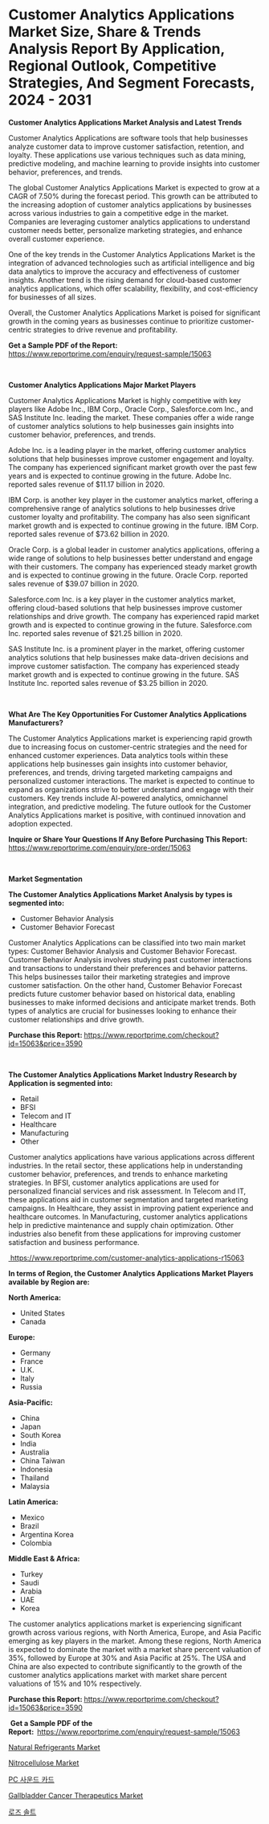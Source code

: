 <p><h1>Customer Analytics Applications Market Size, Share & Trends Analysis Report By Application, Regional Outlook, Competitive Strategies, And Segment Forecasts, 2024 - 2031</h1></p><p><strong>Customer Analytics Applications Market Analysis and Latest Trends</strong></p>
<p><p>Customer Analytics Applications are software tools that help businesses analyze customer data to improve customer satisfaction, retention, and loyalty. These applications use various techniques such as data mining, predictive modeling, and machine learning to provide insights into customer behavior, preferences, and trends.</p><p>The global Customer Analytics Applications Market is expected to grow at a CAGR of 7.50% during the forecast period. This growth can be attributed to the increasing adoption of customer analytics applications by businesses across various industries to gain a competitive edge in the market. Companies are leveraging customer analytics applications to understand customer needs better, personalize marketing strategies, and enhance overall customer experience.</p><p>One of the key trends in the Customer Analytics Applications Market is the integration of advanced technologies such as artificial intelligence and big data analytics to improve the accuracy and effectiveness of customer insights. Another trend is the rising demand for cloud-based customer analytics applications, which offer scalability, flexibility, and cost-efficiency for businesses of all sizes.</p><p>Overall, the Customer Analytics Applications Market is poised for significant growth in the coming years as businesses continue to prioritize customer-centric strategies to drive revenue and profitability.</p></p>
<p><strong>Get a Sample PDF of the Report:&nbsp;</strong> <a href="https://www.reportprime.com/enquiry/request-sample/15063">https://www.reportprime.com/enquiry/request-sample/15063</a></p>
<p>&nbsp;</p>
<p><strong>Customer Analytics Applications Major Market Players</strong></p>
<p><p>Customer Analytics Applications Market is highly competitive with key players like Adobe Inc., IBM Corp., Oracle Corp., Salesforce.com Inc., and SAS Institute Inc. leading the market. These companies offer a wide range of customer analytics solutions to help businesses gain insights into customer behavior, preferences, and trends.</p><p>Adobe Inc. is a leading player in the market, offering customer analytics solutions that help businesses improve customer engagement and loyalty. The company has experienced significant market growth over the past few years and is expected to continue growing in the future. Adobe Inc. reported sales revenue of $11.17 billion in 2020.</p><p>IBM Corp. is another key player in the customer analytics market, offering a comprehensive range of analytics solutions to help businesses drive customer loyalty and profitability. The company has also seen significant market growth and is expected to continue growing in the future. IBM Corp. reported sales revenue of $73.62 billion in 2020.</p><p>Oracle Corp. is a global leader in customer analytics applications, offering a wide range of solutions to help businesses better understand and engage with their customers. The company has experienced steady market growth and is expected to continue growing in the future. Oracle Corp. reported sales revenue of $39.07 billion in 2020.</p><p>Salesforce.com Inc. is a key player in the customer analytics market, offering cloud-based solutions that help businesses improve customer relationships and drive growth. The company has experienced rapid market growth and is expected to continue growing in the future. Salesforce.com Inc. reported sales revenue of $21.25 billion in 2020.</p><p>SAS Institute Inc. is a prominent player in the market, offering customer analytics solutions that help businesses make data-driven decisions and improve customer satisfaction. The company has experienced steady market growth and is expected to continue growing in the future. SAS Institute Inc. reported sales revenue of $3.25 billion in 2020.</p></p>
<p>&nbsp;</p>
<p><strong>What Are The Key Opportunities For Customer Analytics Applications Manufacturers?</strong></p>
<p><p>The Customer Analytics Applications market is experiencing rapid growth due to increasing focus on customer-centric strategies and the need for enhanced customer experiences. Data analytics tools within these applications help businesses gain insights into customer behavior, preferences, and trends, driving targeted marketing campaigns and personalized customer interactions. The market is expected to continue to expand as organizations strive to better understand and engage with their customers. Key trends include AI-powered analytics, omnichannel integration, and predictive modeling. The future outlook for the Customer Analytics Applications market is positive, with continued innovation and adoption expected.</p></p>
<p><strong>Inquire or Share Your Questions If Any Before Purchasing This Report:</strong> <a href="https://www.reportprime.com/enquiry/pre-order/15063">https://www.reportprime.com/enquiry/pre-order/15063</a></p>
<p>&nbsp;</p>
<p><strong>Market Segmentation</strong></p>
<p><strong>The Customer Analytics Applications Market Analysis by types is segmented into:</strong></p>
<p><ul><li>Customer Behavior Analysis</li><li>Customer Behavior Forecast</li></ul></p>
<p><p>Customer Analytics Applications can be classified into two main market types: Customer Behavior Analysis and Customer Behavior Forecast. Customer Behavior Analysis involves studying past customer interactions and transactions to understand their preferences and behavior patterns. This helps businesses tailor their marketing strategies and improve customer satisfaction. On the other hand, Customer Behavior Forecast predicts future customer behavior based on historical data, enabling businesses to make informed decisions and anticipate market trends. Both types of analytics are crucial for businesses looking to enhance their customer relationships and drive growth.</p></p>
<p><strong>Purchase this Report:&nbsp;</strong><a href="https://www.reportprime.com/checkout?id=15063&price=3590">https://www.reportprime.com/checkout?id=15063&price=3590</a></p>
<p>&nbsp;</p>
<p><strong>The Customer Analytics Applications Market Industry Research by Application is segmented into:</strong></p>
<p><ul><li>Retail</li><li>BFSI</li><li>Telecom and IT</li><li>Healthcare</li><li>Manufacturing</li><li>Other</li></ul></p>
<p><p>Customer analytics applications have various applications across different industries. In the retail sector, these applications help in understanding customer behavior, preferences, and trends to enhance marketing strategies. In BFSI, customer analytics applications are used for personalized financial services and risk assessment. In Telecom and IT, these applications aid in customer segmentation and targeted marketing campaigns. In Healthcare, they assist in improving patient experience and healthcare outcomes. In Manufacturing, customer analytics applications help in predictive maintenance and supply chain optimization. Other industries also benefit from these applications for improving customer satisfaction and business performance.</p></p>
<p><a href="https://www.reportprime.com/customer-analytics-applications-r15063">&nbsp;https://www.reportprime.com/customer-analytics-applications-r15063</a></p>
<p><strong>In terms of Region, the Customer Analytics Applications Market Players available by Region are:</strong></p>
<p>
    <p> <strong> North America: </strong>
        <ul>
            <li>United States</li>
            <li>Canada</li>
        </ul>
        </p> 
    <p> <strong> Europe: </strong>
        <ul>
            <li>Germany</li>
            <li>France</li>
            <li>U.K.</li>
            <li>Italy</li>
            <li>Russia</li>
        </ul>
        </p> 
    <p> <strong> Asia-Pacific: </strong>
        <ul>
            <li>China</li>
            <li>Japan</li>
            <li>South Korea</li>
            <li>India</li>
            <li>Australia</li>
            <li>China Taiwan</li>
            <li>Indonesia</li>
            <li>Thailand</li>
            <li>Malaysia</li>
        </ul>
        </p> 
    <p> <strong> Latin America: </strong>
        <ul>
            <li>Mexico</li>
            <li>Brazil</li>
            <li>Argentina Korea</li>
            <li>Colombia</li>
        </ul>
        </p> 
    <p> <strong> Middle East & Africa: </strong>
        <ul>
            <li>Turkey</li>
            <li>Saudi</li>
            <li>Arabia</li>
            <li>UAE</li>
            <li>Korea</li>
        </ul>
    </p>
    </p>
<p><p>The customer analytics applications market is experiencing significant growth across various regions, with North America, Europe, and Asia Pacific emerging as key players in the market. Among these regions, North America is expected to dominate the market with a market share percent valuation of 35%, followed by Europe at 30% and Asia Pacific at 25%. The USA and China are also expected to contribute significantly to the growth of the customer analytics applications market with market share percent valuations of 15% and 10% respectively.</p></p>
<p><strong>Purchase this Report: </strong><a href="https://www.reportprime.com/checkout?id=15063&price=3590">https://www.reportprime.com/checkout?id=15063&price=3590</a></p>
<p>&nbsp;<strong>Get a Sample PDF of the Report:&nbsp;&nbsp;</strong><a href="https://www.reportprime.com/enquiry/request-sample/15063">https://www.reportprime.com/enquiry/request-sample/15063</a></p>
<p><strong></strong></p>
<p><p><a href="https://www.linkedin.com/pulse/decoding-natural-refrigerants-market-deep-dive-latest-trends-l44de?trackingId=5xSc5oE0Fyf3IlZvqeoT8A%3D%3D">Natural Refrigerants Market</a></p><p><a href="https://www.linkedin.com/pulse/nitrocellulose-market-research-report-unlocks-analysis-zno9e?trackingId=BS%2Fshu5dzVpHpqEB8jnKGg%3D%3D">Nitrocellulose Market</a></p><p><a href="https://medium.com/@jenniferstanley2022/pc-%EC%82%AC%EC%9A%B4%EB%93%9C-%EC%B9%B4%EB%93%9C-%EC%8B%9C%EC%9E%A5%EC%9D%80-%EC%8B%9C%EC%9E%A5-%EC%A0%90%EC%9C%A0%EC%9C%A8-%EA%B7%9C%EB%AA%A8-%EB%B0%8F-2031%EB%85%84%EA%B9%8C%EC%A7%80%EC%9D%98-%EC%98%88%EC%B8%A1%EC%9D%84-%EC%A4%91%EC%A0%90%EC%9C%BC%EB%A1%9C-%ED%95%9C%EB%8B%A4-1bf054faccc2">PC 사운드 카드</a></p><p><a href="https://github.com/nicholepatriciadoylenwnrjr0/Market-Research-Report-List-2/blob/main/gallbladder-cancer-therapeutics-market.md">Gallbladder Cancer Therapeutics Market</a></p><p><a href="https://medium.com/@alanperkins1921/%EC%9E%A5%EB%AF%B8-%EC%86%8C%EA%B8%88-%EC%8B%9C%EC%9E%A5-2031%EB%85%84%EA%B9%8C%EC%A7%80%EC%9D%98-%EB%8F%99%ED%96%A5-%EC%98%88%EC%B8%A1-%EB%B0%8F-%EA%B2%BD%EC%9F%81-%EB%B6%84%EC%84%9D-6250a8362215">로즈 솔트</a></p></p>